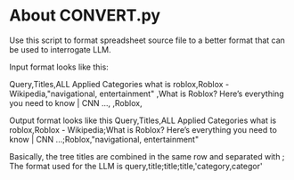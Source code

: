 # About CONVERT.py

Use this script to format spreadsheet source file to a better format that can be used to interrogate LLM. 

Input format looks like this: 

Query,Titles,ALL Applied Categories
what is roblox,Roblox - Wikipedia,"navigational, entertainment"
,What is Roblox? Here’s everything you need to know | CNN ...,
,Roblox,


Output format looks like this 
Query,Titles,ALL Applied Categories
what is roblox,Roblox - Wikipedia;What is Roblox? Here’s everything you need to know | CNN ...;Roblox,"navigational, entertainment"


Basically, the tree titles are combined in the same row and separated with ;
The format used for the LLM is query,title;title;title,'category,categor'


